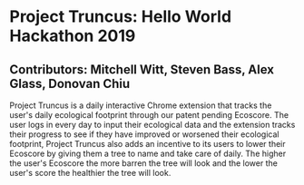 # Project Truncus: Hello World Hackathon 2019
## Contributors: Mitchell Witt, Steven Bass, Alex Glass, Donovan Chiu

Project Truncus is a daily interactive Chrome extension that tracks the user's daily ecological footprint through our patent pending Ecoscore. The user logs in every day to input their ecological data and the extension tracks their progress to see if they have improved or worsened their ecological footprint, Project Truncus also adds an incentive to its users to lower their Ecoscore by giving them a tree to name and take care of daily. The higher the user's Ecoscore the more barren the tree will look and the lower the user's score the healthier the tree will look. 
